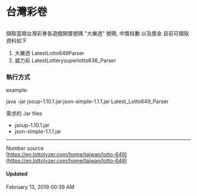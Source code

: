 # 台灣彩卷

## 
擷取當期台灣彩券各遊戲開獎號碼 "大樂透" 號碼, 中獎柱數 以及獎金
目前可擷取資料如下

1. 大樂透	LatestLotto649Parser
2. 威力彩	LatestLotterysuperlotto638_Parser

### 執行方式
example: 

java -jar jsoup-1.10.1.jar:json-simple-1.1.1.jar Latest_Lotto649_Parser


需求的 Jar files 

* jsoup-1.10.1.jar 
* json-simple-1.1.1.jar

---

Number source <br>
[https://en.lottolyzer.com/home/taiwan/lotto-649](https://en.lottolyzer.com/home/taiwan/lotto-649)


#### Updated
February 13, 2019 00:39 AM